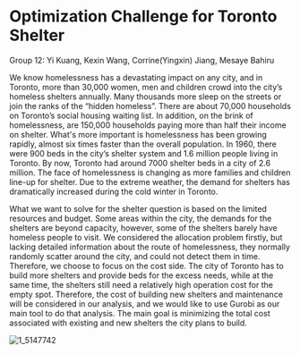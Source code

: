 # Optimization Challenge for Toronto Shelter

Group 12: Yi Kuang, Kexin Wang, Corrine(Yingxin) Jiang, Mesaye Bahiru

We know homelessness has a devastating impact on any city, and in Toronto, more than 30,000 women, men and children crowd into the city’s homeless shelters annually. Many thousands more sleep on the streets or join the ranks of the “hidden homeless”. There are about 70,000 households on Toronto’s social housing waiting list. In addition, on the brink of homelessness, are 150,000 households paying more than half their income on shelter. What's more important is homelessness has been growing rapidly, almost six times faster than the overall population. In 1960, there were 900 beds in the city’s shelter system and 1.6 million people living in Toronto. By now, Toronto had around 7000 shelter beds in a city of 2.6 million. The face of homelessness is changing as more families and children line-up for shelter. Due to the extreme weather, the demand for shelters has dramatically increased during the cold winter in Toronto.

What we want to solve for the shelter question is based on the limited resources and budget. Some areas within the city, the demands for the shelters are beyond capacity, however, some of the shelters barely have homeless people to visit. We considered the allocation problem firstly, but lacking detailed information about the route of homelessness, they normally randomly scatter around the city, and could not detect them in time. Therefore, we choose to focus on the cost side. The city of Toronto has to build more shelters and provide beds for the excess needs, while at the same time, the shelters still need a relatively high operation cost for the empty spot. Therefore, the cost of building new shelters and maintenance will be considered in our analysis, and we would like to use Gurobi as our main tool to do that analysis. The main goal is minimizing the total cost associated with existing and new shelters the city plans to build.

![1_5147742](https://user-images.githubusercontent.com/97761330/168446031-aa5ba913-8151-4c06-bd69-1234b969d2f3.jpeg)
